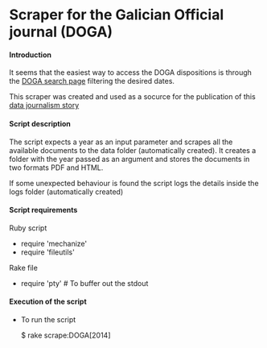 Scraper for the Galician Official journal (DOGA)
================================================


#### Introduction

It seems that the easiest way to access the DOGA dispositions is through the [DOGA search page][1]
filtering the desired dates.

This scraper was created and used as a socurce for the publication of this [data journalism story][2]

[1]: http://www.xunta.es/diario-oficial-galicia/buscarAnunciosPublico.do?key_confirmacion=&compMenu=10102
[2]: http://www.elmundo.es/espana/2014/09/08/53db8b6d268e3ef5488b4576.html

#### Script description

The script expects a year as an input parameter and scrapes all the available documents to the data folder (automatically created). It creates a folder with the year passed as an argument and stores the documents in two formats PDF and HTML. 

If some unexpected behaviour is found the script logs the details inside the logs folder (automatically created)

#### Script requirements

Ruby script
* require 'mechanize'
* require 'fileutils'

Rake file
* require 'pty' # To buffer out the stdout

#### Execution of the script

* To run the script

    $ rake scrape:DOGA[2014]


